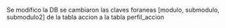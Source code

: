 Se modifico la DB se cambiaron las claves foraneas [modulo, submodulo, submodulo2] de la tabla accion a la tabla perfil_accion